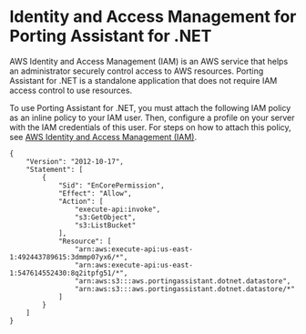 # Identity and Access Management for Porting Assistant for \.NET<a name="security-iam"></a>

AWS Identity and Access Management \(IAM\) is an AWS service that helps an administrator securely control access to AWS resources\. Porting Assistant for \.NET is a standalone application that does not require IAM access control to use resources\. 

To use Porting Assistant for \.NET, you must attach the following IAM policy as an inline policy to your IAM user\. Then, configure a profile on your server with the IAM credentials of this user\. For steps on how to attach this policy, see [AWS Identity and Access Management \(IAM\)](porting-assistant-prerequisites.md#porting-assistant-iam)\.

```
{
    "Version": "2012-10-17",
    "Statement": [
        {
            "Sid": "EnCorePermission",
            "Effect": "Allow",
            "Action": [
                "execute-api:invoke",
                "s3:GetObject",
                "s3:ListBucket"
            ],
            "Resource": [
                "arn:aws:execute-api:us-east-1:492443789615:3dmmp07yx6/*",
                "arn:aws:execute-api:us-east-1:547614552430:8q2itpfg51/*",
                "arn:aws:s3:::aws.portingassistant.dotnet.datastore",
                "arn:aws:s3:::aws.portingassistant.dotnet.datastore/*"
            ]
        }
    ]
}
```